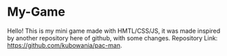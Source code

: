 # My-Game
Hello!
This is my mini game made with HMTL/CSS/JS, it was made inspired by another repository here of github, with some changes.
Repository Link: https://github.com/kubowania/pac-man.
